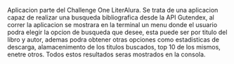 Aplicacion parte del Challenge One LiterAlura. Se trata de una aplicacion capaz de realizar una busqueda 
bibliografica desde la API Gutendex, al correr la aplicacion se mostrara en la terminal un menu donde el 
usuario podra elegir la opcion de busqueda que desee, esta puede ser por titulo del libro y autor, ademas
podra obtener otras opciones como estadisticas de descarga, alamacenimento de los titulos buscados, top 10
de los mismos, enetre otros. Todos estos resultados seras mostrados en la consola.
